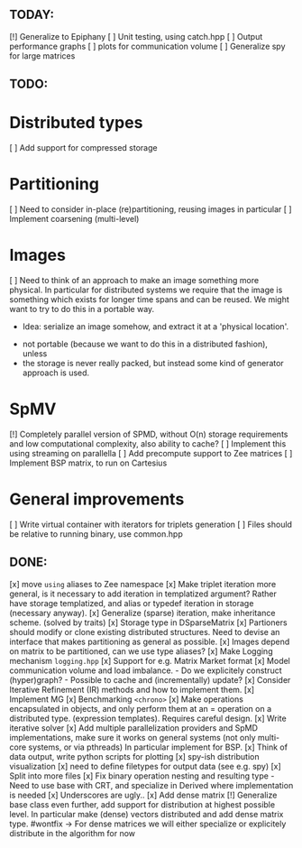 TODAY:
------

[!] Generalize to Epiphany
[ ] Unit testing, using catch.hpp
[ ] Output performance graphs
    [ ] plots for communication volume
[ ] Generalize spy for large matrices

TODO:
-----

# Distributed types
[ ] Add support for compressed storage

# Partitioning
[ ] Need to consider in-place (re)partitioning, reusing images in particular
[ ] Implement coarsening (multi-level)

# Images
[ ] Need to think of an approach to make an image something more physical.
In particular for distributed systems we require that the image is something
which exists for longer time spans and can be reused. We might want to try to
do this in a portable way.
- Idea: serialize an image somehow, and extract it at a 'physical location'.
 * not portable (because we want to do this in a distributed fashion), unless
 * the storage is never really packed, but instead some kind of generator
   approach is used.

# SpMV
[!] Completely parallel version of SPMD, without O(n) storage
requirements and low computational complexity, also ability to cache?
    [ ] Implement this using streaming on parallella
    [ ] Add precompute support to Zee matrices
    [ ] Implement BSP matrix, to run on Cartesius

# General improvements
[ ] Write virtual container with iterators for triplets generation
[ ] Files should be relative to running binary, use common.hpp

DONE:
-----
[x] move `using` aliases to Zee namespace
[x] Make triplet iteration more general, is it necessary to add iteration in
templatized argument? Rather have storage templatized, and alias or typedef
iteration in storage (necessary anyway).
[x] Generalize (sparse) iteration, make inheritance scheme. (solved by traits)
[x] Storage type in DSparseMatrix
[x] Partioners should modify or clone existing distributed structures.
Need to devise an interface that makes partitioning as general as possible.
[x] Images depend on matrix to be partitioned, can we use type aliases?
[x] Make Logging mechanism `logging.hpp`
[x] Support for e.g. Matrix Market format
[x] Model communication volume and load imbalance.
    - Do we explicitely construct (hyper)graph?
    - Possible to cache and (incrementally) update?
[x] Consider Iterative Refinement (IR) methods and how to implement them.
[x] Implement MG
[x] Benchmarking `<chrono>`
[x] Make operations encapsulated in objects, and only perform them at an
= operation on a distributed type. (expression templates).  Requires careful
design.
[x] Write iterative solver
[x] Add multiple parallelization providers and SpMD implementations, make sure
it works on general systems (not only multi-core systems, or via pthreads)
In particular implement for BSP.
[x] Think of data output, write python scripts for plotting
[x] spy-ish distribution visualization
[x] need to define filetypes for output data (see e.g. spy)
[x] Split into more files
[x] Fix binary operation nesting and resulting type
    - Need to use base with CRT, and specialize in Derived where implementation is needed
[x] Underscores are ugly..
[x] Add dense matrix
[!] Generalize base class even further, add support for distribution at highest
possible level. In particular make (dense) vectors distributed and add
dense matrix type. #wontfix
    -> For dense matrices we will either specialize or explicitely distribute
       in the algorithm for now
